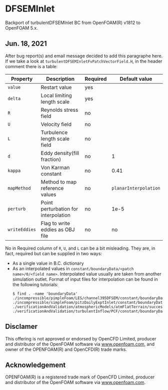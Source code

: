 # DFSEMInlet

Backport of turbulentDFSEMInlet BC from OpenFOAM(R) v1812 to OpenFOAM 5.x.

## Jun. 18, 2021

After bug report(s) and email message decided to add this paragraphe here. If we take a look at `turbulentDFSEMInletFvPatchVectorField.H`, in the header comment there is a table:


| Property | Description | Required | Default value |
|---|---|---|--|
| `value` | Restart value | yes |
| `delta` | Local limiting length scale  | yes |
| `R` | Reynolds stress field | no |
| `U` | Velocity field | no |
| `L` | Turbulence length scale field | no |
| `d` | Eddy density(fill fraction) | no | 1 |
| `kappa` | Von Karman constant | no | 0.41 |
| `mapMethod` | Method to map reference values | no | `planarInterpolation` |
| `perturb`   | Point perturbation for interpolation | no | 1e-5 |
| `writeEddies` | Flag to write eddies as OBJ file | no | no |

No in Required column of `R`, `U`, and `L` can be a bit misleading. They are, in fact, required but can be supplied in two ways:

- As a single value in B.C. dictionary
- As an interpolated values in `constant/boundaryData/<patch name>/0/<field name>`. Interpolated value usually are taken from another simulation outlet. Format of input files for interpolation can be found in the following tutorials:
  ```
  $ find . -name 'boundaryData'
  ./incompressible/pimpleFoam/LES/channel395DFSEM/constant/boundaryData
  ./incompressible/simpleFoam/pitzDailyExptInlet/constant/boundaryData
  ./verificationAndValidation/atmosphericModels/atmFlatTerrain/successor/constant/boundaryData
  ./verificationAndValidation/turbulentInflow/PCF/constant/boundaryData
  ```

## Disclamer

This offering is not approved or endorsed by OpenCFD Limited, producer and
distributor of the OpenFOAM software via www.openfoam.com, and owner of the
OPENFOAM(R)  and OpenCFD(R)  trade marks.

## Acknowledgement

OPENFOAM(R)  is a registered trade mark of OpenCFD Limited, producer and
distributor of the OpenFOAM software via www.openfoam.com.
